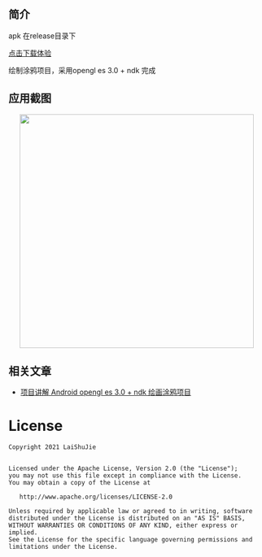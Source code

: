 ## 简介

apk 在release目录下

<a href="https://github.com/laishujie/Whiteboard/raw/master/app/release/app-release.apk">点击下载体验</a>

绘制涂鸦项目，采用opengl es 3.0 + ndk 完成

 ## 应用截图
 
 <p align="center">

<img src="https://github.com/laishujie/Whiteboard/blob/master/app/screenshot/pager.png" width="460"/>

</p>

## 相关文章
- <a href="https://blog.csdn.net/a8688555/article/details/114613191">项目讲解  Android opengl es 3.0 + ndk 绘画涂鸦项目</a>

License
=======

    Copyright 2021 LaiShuJie


    Licensed under the Apache License, Version 2.0 (the "License");
    you may not use this file except in compliance with the License.
    You may obtain a copy of the License at

       http://www.apache.org/licenses/LICENSE-2.0

    Unless required by applicable law or agreed to in writing, software
    distributed under the License is distributed on an "AS IS" BASIS,
    WITHOUT WARRANTIES OR CONDITIONS OF ANY KIND, either express or implied.
    See the License for the specific language governing permissions and
    limitations under the License.

